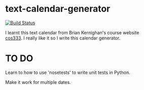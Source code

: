 # text-calendar-generator

[![Build Status](https://travis-ci.org/HengfengLi/text-calendar-generator.svg?branch=master)](https://travis-ci.org/HengfengLi/text-calendar-generator)


I learnt this text calendar from Brian Kernighan's course website  
[cos333](http://www.cs.princeton.edu/courses/archive/spring14/cos333/). 
I really like it so I write this calendar generator. 

# TO DO
Learn to how to use 'nosetests' to write unit tests in Python.

Make it work for multiple dates. 
